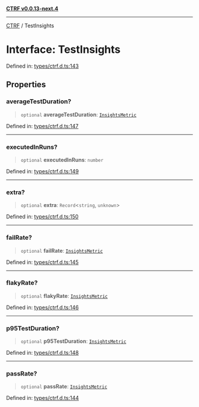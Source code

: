 [**CTRF v0.0.13-next.4**](../README.md)

***

[CTRF](../README.md) / TestInsights

# Interface: TestInsights

Defined in: [types/ctrf.d.ts:143](https://github.com/ctrf-io/ctrf-core-js/blob/main/types/ctrf.d.ts#L143)

## Properties

### averageTestDuration?

> `optional` **averageTestDuration**: [`InsightsMetric`](InsightsMetric.md)

Defined in: [types/ctrf.d.ts:147](https://github.com/ctrf-io/ctrf-core-js/blob/main/types/ctrf.d.ts#L147)

***

### executedInRuns?

> `optional` **executedInRuns**: `number`

Defined in: [types/ctrf.d.ts:149](https://github.com/ctrf-io/ctrf-core-js/blob/main/types/ctrf.d.ts#L149)

***

### extra?

> `optional` **extra**: `Record`\<`string`, `unknown`\>

Defined in: [types/ctrf.d.ts:150](https://github.com/ctrf-io/ctrf-core-js/blob/main/types/ctrf.d.ts#L150)

***

### failRate?

> `optional` **failRate**: [`InsightsMetric`](InsightsMetric.md)

Defined in: [types/ctrf.d.ts:145](https://github.com/ctrf-io/ctrf-core-js/blob/main/types/ctrf.d.ts#L145)

***

### flakyRate?

> `optional` **flakyRate**: [`InsightsMetric`](InsightsMetric.md)

Defined in: [types/ctrf.d.ts:146](https://github.com/ctrf-io/ctrf-core-js/blob/main/types/ctrf.d.ts#L146)

***

### p95TestDuration?

> `optional` **p95TestDuration**: [`InsightsMetric`](InsightsMetric.md)

Defined in: [types/ctrf.d.ts:148](https://github.com/ctrf-io/ctrf-core-js/blob/main/types/ctrf.d.ts#L148)

***

### passRate?

> `optional` **passRate**: [`InsightsMetric`](InsightsMetric.md)

Defined in: [types/ctrf.d.ts:144](https://github.com/ctrf-io/ctrf-core-js/blob/main/types/ctrf.d.ts#L144)
